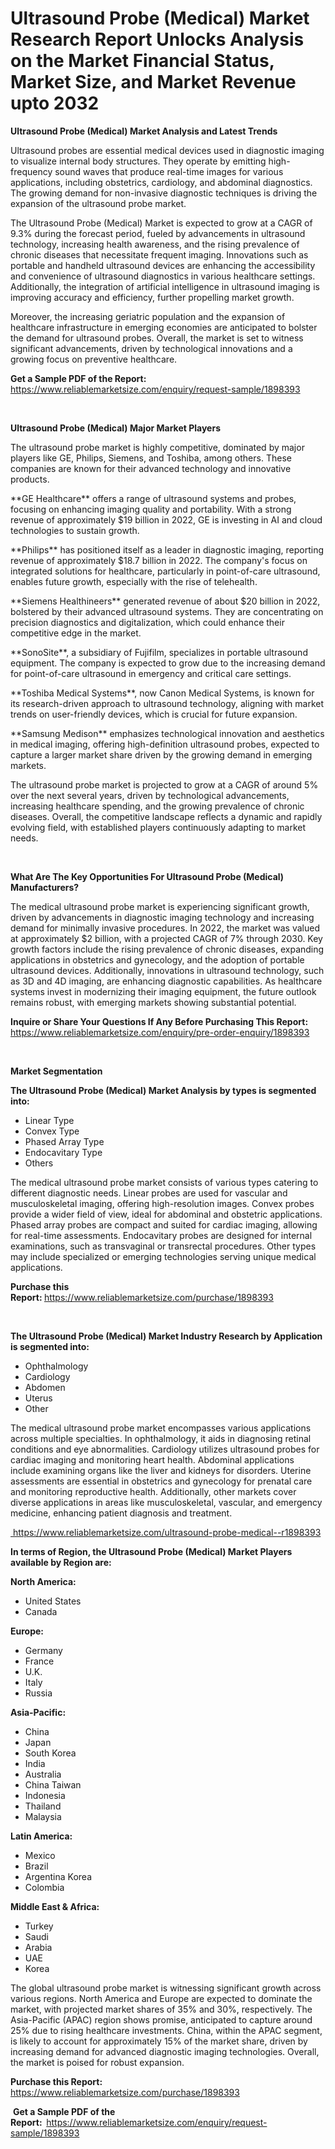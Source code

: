 <p><h1>Ultrasound Probe (Medical) Market Research Report Unlocks Analysis on the Market Financial Status, Market Size, and Market Revenue upto 2032</h1></p><p><strong>Ultrasound Probe (Medical) Market Analysis and Latest Trends</strong></p>
<p><p>Ultrasound probes are essential medical devices used in diagnostic imaging to visualize internal body structures. They operate by emitting high-frequency sound waves that produce real-time images for various applications, including obstetrics, cardiology, and abdominal diagnostics. The growing demand for non-invasive diagnostic techniques is driving the expansion of the ultrasound probe market.</p><p>The Ultrasound Probe (Medical) Market is expected to grow at a CAGR of 9.3% during the forecast period, fueled by advancements in ultrasound technology, increasing health awareness, and the rising prevalence of chronic diseases that necessitate frequent imaging. Innovations such as portable and handheld ultrasound devices are enhancing the accessibility and convenience of ultrasound diagnostics in various healthcare settings. Additionally, the integration of artificial intelligence in ultrasound imaging is improving accuracy and efficiency, further propelling market growth. </p><p>Moreover, the increasing geriatric population and the expansion of healthcare infrastructure in emerging economies are anticipated to bolster the demand for ultrasound probes. Overall, the market is set to witness significant advancements, driven by technological innovations and a growing focus on preventive healthcare.</p></p>
<p><strong>Get a Sample PDF of the Report:&nbsp;</strong> <a href="https://www.reliablemarketsize.com/enquiry/request-sample/1898393?utm_campaign=1943&utm_medium=2&utm_source=Github&utm_content=ia&utm_term=16042025&utm_id=ultrasound-probe-medical">https://www.reliablemarketsize.com/enquiry/request-sample/1898393</a></p>
<p>&nbsp;</p>
<p><strong>Ultrasound Probe (Medical) Major Market Players</strong></p>
<p><p>The ultrasound probe market is highly competitive, dominated by major players like GE, Philips, Siemens, and Toshiba, among others. These companies are known for their advanced technology and innovative products.</p><p>**GE Healthcare** offers a range of ultrasound systems and probes, focusing on enhancing imaging quality and portability. With a strong revenue of approximately $19 billion in 2022, GE is investing in AI and cloud technologies to sustain growth.</p><p>**Philips** has positioned itself as a leader in diagnostic imaging, reporting revenue of approximately $18.7 billion in 2022. The company's focus on integrated solutions for healthcare, particularly in point-of-care ultrasound, enables future growth, especially with the rise of telehealth.</p><p>**Siemens Healthineers** generated revenue of about $20 billion in 2022, bolstered by their advanced ultrasound systems. They are concentrating on precision diagnostics and digitalization, which could enhance their competitive edge in the market.</p><p>**SonoSite**, a subsidiary of Fujifilm, specializes in portable ultrasound equipment. The company is expected to grow due to the increasing demand for point-of-care ultrasound in emergency and critical care settings.</p><p>**Toshiba Medical Systems**, now Canon Medical Systems, is known for its research-driven approach to ultrasound technology, aligning with market trends on user-friendly devices, which is crucial for future expansion.</p><p>**Samsung Medison** emphasizes technological innovation and aesthetics in medical imaging, offering high-definition ultrasound probes, expected to capture a larger market share driven by the growing demand in emerging markets.</p><p>The ultrasound probe market is projected to grow at a CAGR of around 5% over the next several years, driven by technological advancements, increasing healthcare spending, and the growing prevalence of chronic diseases. Overall, the competitive landscape reflects a dynamic and rapidly evolving field, with established players continuously adapting to market needs.</p></p>
<p>&nbsp;</p>
<p><strong>What Are The Key Opportunities For Ultrasound Probe (Medical) Manufacturers?</strong></p>
<p><p>The medical ultrasound probe market is experiencing significant growth, driven by advancements in diagnostic imaging technology and increasing demand for minimally invasive procedures. In 2022, the market was valued at approximately $2 billion, with a projected CAGR of 7% through 2030. Key growth factors include the rising prevalence of chronic diseases, expanding applications in obstetrics and gynecology, and the adoption of portable ultrasound devices. Additionally, innovations in ultrasound technology, such as 3D and 4D imaging, are enhancing diagnostic capabilities. As healthcare systems invest in modernizing their imaging equipment, the future outlook remains robust, with emerging markets showing substantial potential.</p></p>
<p><strong>Inquire or Share Your Questions If Any Before Purchasing This Report:</strong> <a href="https://www.reliablemarketsize.com/enquiry/pre-order-enquiry/1898393?utm_campaign=1943&utm_medium=2&utm_source=Github&utm_content=ia&utm_term=16042025&utm_id=ultrasound-probe-medical">https://www.reliablemarketsize.com/enquiry/pre-order-enquiry/1898393</a></p>
<p>&nbsp;</p>
<p><strong>Market Segmentation</strong></p>
<p><strong>The Ultrasound Probe (Medical) Market Analysis by types is segmented into:</strong></p>
<p><ul><li>Linear Type</li><li>Convex Type</li><li>Phased Array Type</li><li>Endocavitary Type</li><li>Others</li></ul></p>
<p><p>The medical ultrasound probe market consists of various types catering to different diagnostic needs. Linear probes are used for vascular and musculoskeletal imaging, offering high-resolution images. Convex probes provide a wider field of view, ideal for abdominal and obstetric applications. Phased array probes are compact and suited for cardiac imaging, allowing for real-time assessments. Endocavitary probes are designed for internal examinations, such as transvaginal or transrectal procedures. Other types may include specialized or emerging technologies serving unique medical applications.</p></p>
<p><strong>Purchase this Report:&nbsp;</strong><a href="https://www.reliablemarketsize.com/purchase/1898393?utm_campaign=1943&utm_medium=2&utm_source=Github&utm_content=ia&utm_term=16042025&utm_id=ultrasound-probe-medical">https://www.reliablemarketsize.com/purchase/1898393</a></p>
<p>&nbsp;</p>
<p><strong>The Ultrasound Probe (Medical) Market Industry Research by Application is segmented into:</strong></p>
<p><ul><li>Ophthalmology</li><li>Cardiology</li><li>Abdomen</li><li>Uterus</li><li>Other</li></ul></p>
<p><p>The medical ultrasound probe market encompasses various applications across multiple specialties. In ophthalmology, it aids in diagnosing retinal conditions and eye abnormalities. Cardiology utilizes ultrasound probes for cardiac imaging and monitoring heart health. Abdominal applications include examining organs like the liver and kidneys for disorders. Uterine assessments are essential in obstetrics and gynecology for prenatal care and monitoring reproductive health. Additionally, other markets cover diverse applications in areas like musculoskeletal, vascular, and emergency medicine, enhancing patient diagnosis and treatment.</p></p>
<p><a href="https://www.reliablemarketsize.com/ultrasound-probe-medical--r1898393?utm_campaign=1943&utm_medium=2&utm_source=Github&utm_content=ia&utm_term=16042025&utm_id=ultrasound-probe-medical">&nbsp;https://www.reliablemarketsize.com/ultrasound-probe-medical--r1898393</a></p>
<p><strong>In terms of Region, the Ultrasound Probe (Medical) Market Players available by Region are:</strong></p>
<p>
    <p> <strong> North America: </strong>
        <ul>
            <li>United States</li>
            <li>Canada</li>
        </ul>
        </p> 
    <p> <strong> Europe: </strong>
        <ul>
            <li>Germany</li>
            <li>France</li>
            <li>U.K.</li>
            <li>Italy</li>
            <li>Russia</li>
        </ul>
        </p> 
    <p> <strong> Asia-Pacific: </strong>
        <ul>
            <li>China</li>
            <li>Japan</li>
            <li>South Korea</li>
            <li>India</li>
            <li>Australia</li>
            <li>China Taiwan</li>
            <li>Indonesia</li>
            <li>Thailand</li>
            <li>Malaysia</li>
        </ul>
        </p> 
    <p> <strong> Latin America: </strong>
        <ul>
            <li>Mexico</li>
            <li>Brazil</li>
            <li>Argentina Korea</li>
            <li>Colombia</li>
        </ul>
        </p> 
    <p> <strong> Middle East & Africa: </strong>
        <ul>
            <li>Turkey</li>
            <li>Saudi</li>
            <li>Arabia</li>
            <li>UAE</li>
            <li>Korea</li>
        </ul>
    </p>
    </p>
<p><p>The global ultrasound probe market is witnessing significant growth across various regions. North America and Europe are expected to dominate the market, with projected market shares of 35% and 30%, respectively. The Asia-Pacific (APAC) region shows promise, anticipated to capture around 25% due to rising healthcare investments. China, within the APAC segment, is likely to account for approximately 15% of the market share, driven by increasing demand for advanced diagnostic imaging technologies. Overall, the market is poised for robust expansion.</p></p>
<p><strong>Purchase this Report: </strong><a href="https://www.reliablemarketsize.com/purchase/1898393?utm_campaign=1943&utm_medium=2&utm_source=Github&utm_content=ia&utm_term=16042025&utm_id=ultrasound-probe-medical">https://www.reliablemarketsize.com/purchase/1898393</a></p>
<p>&nbsp;<strong>Get a Sample PDF of the Report:&nbsp;&nbsp;</strong><a href="https://www.reliablemarketsize.com/enquiry/request-sample/1898393?utm_campaign=1943&utm_medium=2&utm_source=Github&utm_content=ia&utm_term=16042025&utm_id=ultrasound-probe-medical">https://www.reliablemarketsize.com/enquiry/request-sample/1898393</a></p>
<p><strong></strong></p>
<p><p></p><p></p><p></p></p>